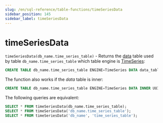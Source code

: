 ```yaml
---
slug: /en/sql-reference/table-functions/timeSeriesData
sidebar_position: 145
sidebar_label: timeSeriesData
---
```


# timeSeriesData

`timeSeriesData(db_name.time_series_table)` - Returns the [data](../../engines/table-engines/integrations/time-series.md#target-tables) table
used by table `db_name.time_series_table` which table engine is [TimeSeries](../../engines/table-engines/integrations/time-series.md):

``` sql
CREATE TABLE db_name.time_series_table ENGINE=TimeSeries DATA data_table
```

The function also works if the _data_ table is inner:

``` sql
CREATE TABLE db_name.time_series_table ENGINE=TimeSeries DATA INNER UUID '01234567-89ab-cdef-0123-456789abcdef'
```

The following queries are equivalent:

``` sql
SELECT * FROM timeSeriesData(db_name.time_series_table);
SELECT * FROM timeSeriesData('db_name.time_series_table');
SELECT * FROM timeSeriesData('db_name', 'time_series_table');
```
